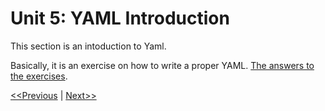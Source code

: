 # Unit 5: YAML Introduction

This section is an intoduction to Yaml.

Basically, it is an exercise on how to write a proper YAML. [The answers to the exercises](https://github.com/mmumshad/kubernetes-training-answers/tree/master/Section_YAML). 

[<<Previous](../unit04-k8s-concepts/README.md) | [Next>>](../unit06-k8s-concepts-pods-replicaSets-deployment/README.md)
